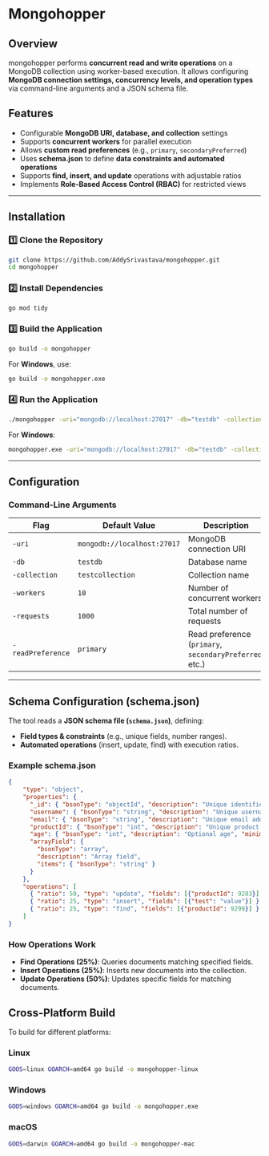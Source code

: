 # Mongohopper

## **Overview**
mongohopper performs **concurrent read and write operations** on a MongoDB collection using worker-based execution.
It allows configuring **MongoDB connection settings, concurrency levels, and operation types** via command-line arguments and a JSON schema file.

## **Features**
- Configurable **MongoDB URI, database, and collection** settings
- Supports **concurrent workers** for parallel execution
- Allows **custom read preferences** (e.g., `primary`, `secondaryPreferred`)
- Uses **schema.json** to define **data constraints and automated operations**
- Supports **find, insert, and update** operations with adjustable ratios
- Implements **Role-Based Access Control (RBAC)** for restricted views

---

## **Installation**

### **1️⃣ Clone the Repository**
```sh
git clone https://github.com/AddySrivastava/mongohopper.git
cd mongohopper
```

### **2️⃣ Install Dependencies**
```sh
go mod tidy
```

### **3️⃣ Build the Application**
```sh
go build -o mongohopper
```
For **Windows**, use:
```sh
go build -o mongohopper.exe
```

### **4️⃣ Run the Application**
```sh
./mongohopper -uri="mongodb://localhost:27017" -db="testdb" -collection="users" -workers=10 -requests=1000 -readPreference="primary"
```
For **Windows**:
```sh
mongohopper.exe -uri="mongodb://localhost:27017" -db="testdb" -collection="users" -workers=10 -requests=1000 -readPreference="primary"
```

---

## **Configuration**

### **Command-Line Arguments**
| Flag             | Default Value                 | Description                                  |
|-----------------|-----------------------------|----------------------------------------------|
| `-uri`         | `mongodb://localhost:27017`   | MongoDB connection URI                      |
| `-db`          | `testdb`                      | Database name                               |
| `-collection`  | `testcollection`              | Collection name                             |
| `-workers`     | `10`                          | Number of concurrent workers                |
| `-requests`    | `1000`                        | Total number of requests                    |
| `-readPreference` | `primary`                  | Read preference (`primary`, `secondaryPreferred`, etc.) |

---

## **Schema Configuration (schema.json)**
The tool reads a **JSON schema file (`schema.json`)**, defining:
- **Field types & constraints** (e.g., unique fields, number ranges).
- **Automated operations** (insert, update, find) with execution ratios.

### **Example schema.json**
```json
{
    "type": "object",
    "properties": {
      "_id": { "bsonType": "objectId", "description": "Unique identifier" },
      "username": { "bsonType": "string", "description": "Unique username", "unique": true },
      "email": { "bsonType": "string", "description": "Unique email address", "unique": true },
      "productId": { "bsonType": "int", "description": "Unique product ID", "unique": true },
      "age": { "bsonType": "int", "description": "Optional age", "minimum": 0, "maximum": 120 },
      "arrayField": {
        "bsonType": "array",
        "description": "Array field",
        "items": { "bsonType": "string" }
      }
    },
    "operations": [
      { "ratio": 50, "type": "update", "fields": [{"productId": 9283}], "updateFields": [{"foo": "bar"}] },
      { "ratio": 25, "type": "insert", "fields": [{"test": "value"}] },
      { "ratio": 25, "type": "find", "fields": [{"productId": 9299}] }
    ]
}
```

### **How Operations Work**
- **Find Operations (25%)**: Queries documents matching specified fields.
- **Insert Operations (25%)**: Inserts new documents into the collection.
- **Update Operations (50%)**: Updates specific fields for matching documents.

## **Cross-Platform Build**
To build for different platforms:

### **Linux**
```sh
GOOS=linux GOARCH=amd64 go build -o mongohopper-linux
```

### **Windows**
```sh
GOOS=windows GOARCH=amd64 go build -o mongohopper.exe
```

### **macOS**
```sh
GOOS=darwin GOARCH=amd64 go build -o mongohopper-mac
```


